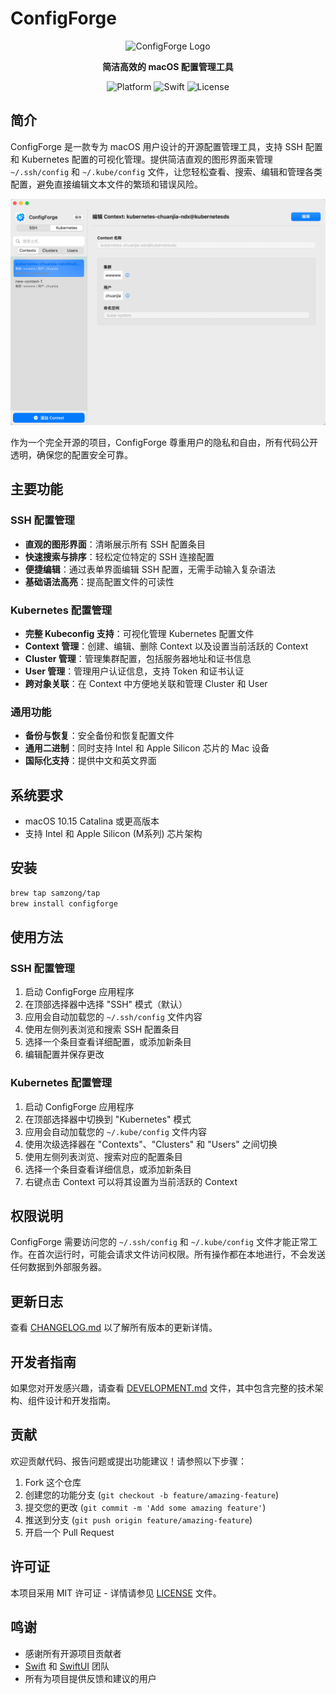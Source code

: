# ConfigForge

<p align="center">
  <img src="ConfigForge/Assets.xcassets/Logo.imageset/logo.png" alt="ConfigForge Logo" width="200">
</p>

<p align="center">
  <b>简洁高效的 macOS 配置管理工具</b>
</p>

<p align="center">
  <img src="https://img.shields.io/badge/Platform-macOS%2010.15%2B-brightgreen" alt="Platform">
  <img src="https://img.shields.io/badge/Swift-6.1-orange" alt="Swift">
  <img src="https://img.shields.io/badge/License-MIT-blue" alt="License">
</p>

## 简介

ConfigForge 是一款专为 macOS 用户设计的开源配置管理工具，支持 SSH 配置和 Kubernetes 配置的可视化管理。提供简洁直观的图形界面来管理 `~/.ssh/config` 和 `~/.kube/config` 文件，让您轻松查看、搜索、编辑和管理各类配置，避免直接编辑文本文件的繁琐和错误风险。

![screenshot](screenshot.png)

作为一个完全开源的项目，ConfigForge 尊重用户的隐私和自由，所有代码公开透明，确保您的配置安全可靠。

## 主要功能

### SSH 配置管理
- **直观的图形界面**：清晰展示所有 SSH 配置条目
- **快速搜索与排序**：轻松定位特定的 SSH 连接配置
- **便捷编辑**：通过表单界面编辑 SSH 配置，无需手动输入复杂语法
- **基础语法高亮**：提高配置文件的可读性

### Kubernetes 配置管理
- **完整 Kubeconfig 支持**：可视化管理 Kubernetes 配置文件
- **Context 管理**：创建、编辑、删除 Context 以及设置当前活跃的 Context
- **Cluster 管理**：管理集群配置，包括服务器地址和证书信息
- **User 管理**：管理用户认证信息，支持 Token 和证书认证
- **跨对象关联**：在 Context 中方便地关联和管理 Cluster 和 User

### 通用功能
- **备份与恢复**：安全备份和恢复配置文件
- **通用二进制**：同时支持 Intel 和 Apple Silicon 芯片的 Mac 设备
- **国际化支持**：提供中文和英文界面

## 系统要求

- macOS 10.15 Catalina 或更高版本
- 支持 Intel 和 Apple Silicon (M系列) 芯片架构

## 安装

```bash
brew tap samzong/tap
brew install configforge
```

## 使用方法

### SSH 配置管理
1. 启动 ConfigForge 应用程序
2. 在顶部选择器中选择 "SSH" 模式（默认）
3. 应用会自动加载您的 `~/.ssh/config` 文件内容
4. 使用左侧列表浏览和搜索 SSH 配置条目
5. 选择一个条目查看详细配置，或添加新条目
6. 编辑配置并保存更改

### Kubernetes 配置管理
1. 启动 ConfigForge 应用程序
2. 在顶部选择器中切换到 "Kubernetes" 模式
3. 应用会自动加载您的 `~/.kube/config` 文件内容
4. 使用次级选择器在 "Contexts"、"Clusters" 和 "Users" 之间切换
5. 使用左侧列表浏览、搜索对应的配置条目
6. 选择一个条目查看详细信息，或添加新条目
7. 右键点击 Context 可以将其设置为当前活跃的 Context

## 权限说明

ConfigForge 需要访问您的 `~/.ssh/config` 和 `~/.kube/config` 文件才能正常工作。在首次运行时，可能会请求文件访问权限。所有操作都在本地进行，不会发送任何数据到外部服务器。

## 更新日志

查看 [CHANGELOG.md](CHANGELOG.md) 以了解所有版本的更新详情。

## 开发者指南

如果您对开发感兴趣，请查看 [DEVELOPMENT.md](DEVELOPMENT.md) 文件，其中包含完整的技术架构、组件设计和开发指南。

## 贡献

欢迎贡献代码、报告问题或提出功能建议！请参照以下步骤：

1. Fork 这个仓库
2. 创建您的功能分支 (`git checkout -b feature/amazing-feature`)
3. 提交您的更改 (`git commit -m 'Add some amazing feature'`)
4. 推送到分支 (`git push origin feature/amazing-feature`)
5. 开启一个 Pull Request

## 许可证

本项目采用 MIT 许可证 - 详情请参见 [LICENSE](LICENSE) 文件。

## 鸣谢

- 感谢所有开源项目贡献者
- [Swift](https://swift.org/) 和 [SwiftUI](https://developer.apple.com/xcode/swiftui/) 团队
- 所有为项目提供反馈和建议的用户 